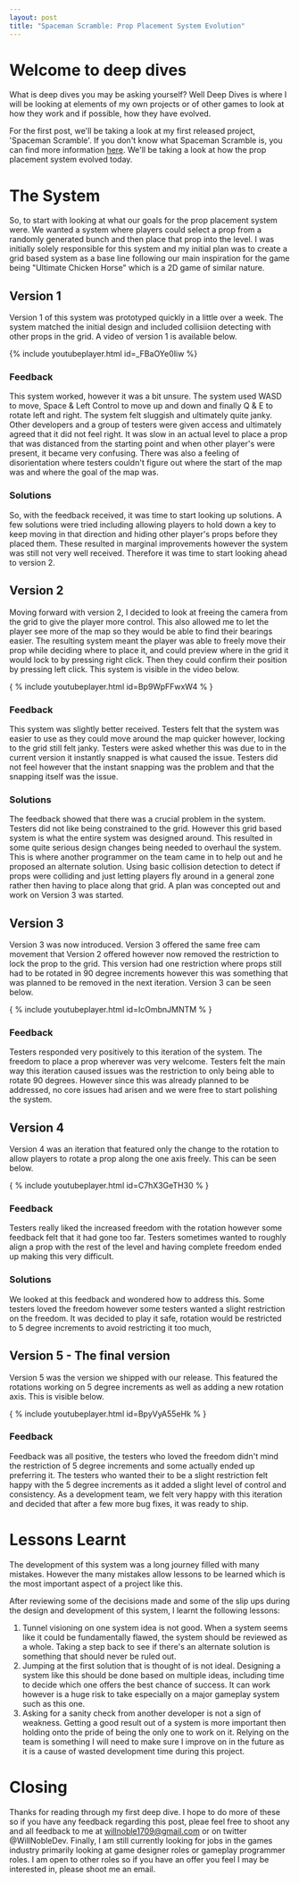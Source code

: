 ```yaml
---
layout: post
title: "Spaceman Scramble: Prop Placement System Evolution"
---
```


# Welcome to deep dives

What is deep dives you may be asking yourself? Well Deep Dives is where I will be looking at elements of my own projects or of other games to look at how they work and if possible, how they have evolved.

For the first post, we'll be taking a look at my first released project, 'Spaceman Scramble'. If you don't know what Spaceman Scramble is, you can find more information [here](https://www.willnobledev.co.uk/projects/spacemanscramble). We'll be taking a look at how the prop placement system evolved today.

# The System

So, to start with looking at what our goals for the prop placement system were. We wanted a system where players could select a prop from a randomly generated bunch and then place that prop into the level. I was initially solely responsible for this system and my initial plan was to create a grid based system as a base line following our main inspiration for the game being "Ultimate Chicken Horse" which is a 2D game of similar nature. 

## Version 1

Version 1 of this system was prototyped quickly in a little over a week. The system matched the initial design and included collisiion detecting with other props in the grid. A video of version 1 is available below.

{% include youtubeplayer.html id=_FBaOYe0Iiw %}

### Feedback

This system worked, however it was a bit unsure. The system used WASD to move, Space & Left Control to move up and down and finally Q & E to rotate left and right. The system felt sluggish and ultimately quite janky. Other developers and a group of testers were given access and ultimately agreed that it did not feel right. It was slow in an actual level to place a prop that was distanced from the starting point and when other player's were present, it became very confusing. There was also a feeling of disorientation where testers couldn't figure out where the start of the map was and where the goal of the map was.

### Solutions

So, with the feedback received, it was time to start looking up solutions. A few solutions were tried including allowing players to hold down a key to keep moving in that direction and hiding other player's props before they placed them. These resulted in marginal improvements however the system was still not very well received. Therefore it was time to start looking ahead to version 2.

## Version 2

Moving forward with version 2, I decided to look at freeing the camera from the grid to give the player more control. This also allowed me to let the player see more of the map so they would be able to find their bearings easier. The resulting system meant the player was able to freely move their prop while deciding where to place it, and could preview where in the grid it would lock to by pressing right click. Then they could confirm their position by pressing left click. This system is visible in the video below.

{ % include youtubeplayer.html id=Bp9WpFFwxW4 % }

### Feedback

This system was slightly better received. Testers felt that the system was easier to use as they could move around the map quicker however, locking to the grid still felt janky. Testers were asked whether this was due to in the current version it instantly snapped is what caused the issue. Testers did not feel however that the instant snapping was the problem and that the snapping itself was the issue. 

### Solutions

The feedback showed that there was a crucial problem in the system. Testers did not like being constrained to the grid. However this grid based system is what the entire system was designed around. This resulted in some quite serious design changes being needed to overhaul the system. This is where another programmer on the team came in to help out and he proposed an alternate solution. Using basic collision detection to detect if props were colliding and just letting players fly around in a general zone rather then having to place along that grid. A plan was concepted out and work on Version 3 was started.

## Version 3

Version 3 was now introduced. Version 3 offered the same free cam movement that Version 2 offered however now removed the restriction to lock the prop to the grid. This version had one restriction where props still had to be rotated in 90 degree increments however this was something that was planned to be removed in the next iteration. Version 3 can be seen below.

{ % include youtubeplayer.html id=IcOmbnJMNTM % }

### Feedback

Testers responded very positively to this iteration of the system. The freedom to place a prop wherever was very welcome. Testers felt the main way this iteration caused issues was the restriction to only being able to rotate 90 degrees. However since this was already planned to be addressed, no core issues had arisen and we were free to start polishing the system.

## Version 4

Version 4 was an iteration that featured only the change to the rotation to allow players to rotate a prop along the one axis freely. This can be seen below.

{ % include youtubeplayer.html id=C7hX3GeTH30 % }

### Feedback

Testers really liked the increased freedom with the rotation however some feedback felt that it had gone too far. Testers sometimes wanted to roughly align a prop with the rest of the level and having complete freedom ended up making this very difficult. 

### Solutions

We looked at this feedback and wondered how to address this. Some testers loved the freedom however some testers wanted a slight restriction on the freedom. It was decided to play it safe, rotation would be restricted to 5 degree increments to avoid restricting it too much,

## Version 5 - The final version

Version 5 was the version we shipped with our release. This featured the rotations working on 5 degree increments as well as adding a new rotation axis. This is visible below.

{ % include youtubeplayer.html id=BpyVyA55eHk % }

### Feedback

Feedback was all positive, the testers who loved the freedom didn't mind the restriction of 5 degree increments and some actually ended up preferring it. The testers who wanted their to be a slight restriction felt happy with the 5 degree increments as it added a slight level of control and consistency. As a development team, we felt very happy with this iteration and decided that after a few more bug fixes, it was ready to ship. 

# Lessons Learnt

The development of this system was a long journey filled with many mistakes. However the many mistakes allow lessons to be learned which is the most important aspect of a project like this.

After reviewing some of the decisions made and some of the slip ups during the design and development of this system, I learnt the following lessons:

1. Tunnel visioning on one system idea is not good. When a system seems like it could be fundamentally flawed, the system should be reviewed as a whole. Taking a step back to see if there's an alternate solution is something that should never be ruled out.
2. Jumping at the first solution that is thought of is not ideal. Designing a system like this should be done based on multiple ideas, including time to decide which one offers the best chance of success. It can work however is a huge risk to take especially on a major gameplay system such as this one. 
3. Asking for a sanity check from another developer is not a sign of weakness. Getting a good result out of a system is more important then holding onto the pride of being the only one to work on it. Relying on the team is something I will need to make sure I improve on in the future as it is a cause of wasted development time during this project.

# Closing

Thanks for reading through my first deep dive. I hope to do more of these so if you have any feedback regarding this post, pleae feel free to shoot any and all feedback to me at willnoble1709@gmail.com or on twitter @WillNobleDev. Finally, I am still currently looking for jobs in the games industry primarily looking at game designer roles or gameplay programmer roles. I am open to other roles so if you have an offer you feel I may be interested in, please shoot me an email.
